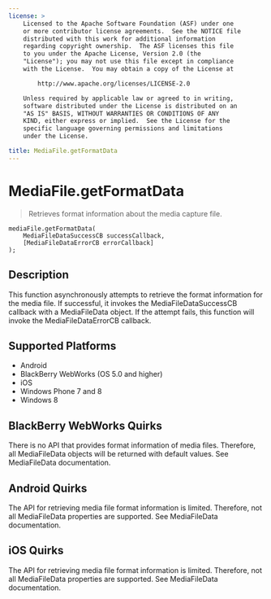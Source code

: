 ```yaml
---
license: >
    Licensed to the Apache Software Foundation (ASF) under one
    or more contributor license agreements.  See the NOTICE file
    distributed with this work for additional information
    regarding copyright ownership.  The ASF licenses this file
    to you under the Apache License, Version 2.0 (the
    "License"); you may not use this file except in compliance
    with the License.  You may obtain a copy of the License at

        http://www.apache.org/licenses/LICENSE-2.0

    Unless required by applicable law or agreed to in writing,
    software distributed under the License is distributed on an
    "AS IS" BASIS, WITHOUT WARRANTIES OR CONDITIONS OF ANY
    KIND, either express or implied.  See the License for the
    specific language governing permissions and limitations
    under the License.

title: MediaFile.getFormatData
---
```


MediaFile.getFormatData
=======================

> Retrieves format information about the media capture file.

    mediaFile.getFormatData( 
        MediaFileDataSuccessCB successCallback, 
        [MediaFileDataErrorCB errorCallback]
    );

Description
-----------

This function asynchronously attempts to retrieve the format information for the media file.  If successful, it invokes the MediaFileDataSuccessCB callback with a MediaFileData object.  If the attempt fails, this function will invoke the MediaFileDataErrorCB callback.

Supported Platforms
-------------------

- Android
- BlackBerry WebWorks (OS 5.0 and higher)
- iOS
- Windows Phone 7 and 8
- Windows 8

BlackBerry WebWorks Quirks
--------------------------
There is no API that provides format information of media files.  Therefore, all MediaFileData objects will be returned with default values.  See MediaFileData documentation.

Android Quirks
--------------
The API for retrieving media file format information is limited.  Therefore, not all MediaFileData properties are supported.  See MediaFileData documentation.

iOS Quirks
----------
The API for retrieving media file format information is limited.  Therefore, not all MediaFileData properties are supported.  See MediaFileData documentation.